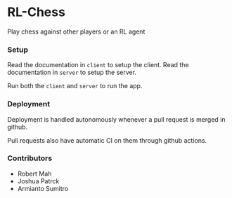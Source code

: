 # RL-Chess
Play chess against other players or an RL agent

### Setup
Read the documentation in `client` to setup the client.
Read the documentation in `server` to setup the server.

Run both the `client` and `server` to run the app.

### Deployment
Deployment is handled autonomously whenever a pull request is merged in github.

Pull requests also have automatic CI on them through github actions.

### Contributors
- Robert Mah
- Joshua Patrck
- Armianto Sumitro
